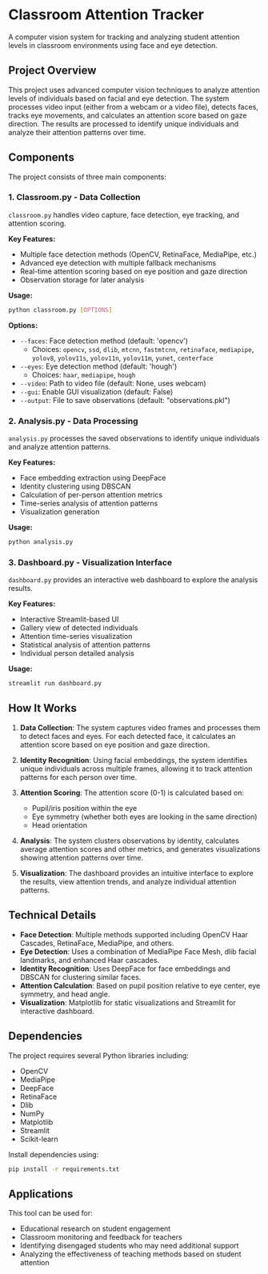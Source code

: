 # Classroom Attention Tracker

A computer vision system for tracking and analyzing student attention levels in classroom environments using face and eye detection.

## Project Overview

This project uses advanced computer vision techniques to analyze attention levels of individuals based on facial and eye detection. The system processes video input (either from a webcam or a video file), detects faces, tracks eye movements, and calculates an attention score based on gaze direction. The results are processed to identify unique individuals and analyze their attention patterns over time.

## Components

The project consists of three main components:

### 1. Classroom.py - Data Collection

`classroom.py` handles video capture, face detection, eye tracking, and attention scoring.

**Key Features:**
- Multiple face detection methods (OpenCV, RetinaFace, MediaPipe, etc.)
- Advanced eye detection with multiple fallback mechanisms
- Real-time attention scoring based on eye position and gaze direction
- Observation storage for later analysis

**Usage:**
```bash
python classroom.py [OPTIONS]
```

**Options:**
- `--faces`: Face detection method (default: 'opencv')
  - Choices: `opencv`, `ssd`, `dlib`, `mtcnn`, `fastmtcnn`, `retinaface`, `mediapipe`, `yolov8`, `yolov11s`, `yolov11n`, `yolov11m`, `yunet`, `centerface`
- `--eyes`: Eye detection method (default: 'hough')
  - Choices: `haar`, `mediapipe`, `hough`
- `--video`: Path to video file (default: None, uses webcam)
- `--gui`: Enable GUI visualization (default: False)
- `--output`: File to save observations (default: "observations.pkl")

### 2. Analysis.py - Data Processing

`analysis.py` processes the saved observations to identify unique individuals and analyze attention patterns.

**Key Features:**
- Face embedding extraction using DeepFace
- Identity clustering using DBSCAN
- Calculation of per-person attention metrics
- Time-series analysis of attention patterns
- Visualization generation

**Usage:**
```bash
python analysis.py
```

### 3. Dashboard.py - Visualization Interface

`dashboard.py` provides an interactive web dashboard to explore the analysis results.

**Key Features:**
- Interactive Streamlit-based UI
- Gallery view of detected individuals
- Attention time-series visualization
- Statistical analysis of attention patterns
- Individual person detailed analysis

**Usage:**
```bash
streamlit run dashboard.py
```

## How It Works

1. **Data Collection**: The system captures video frames and processes them to detect faces and eyes. For each detected face, it calculates an attention score based on eye position and gaze direction.

2. **Identity Recognition**: Using facial embeddings, the system identifies unique individuals across multiple frames, allowing it to track attention patterns for each person over time.

3. **Attention Scoring**: The attention score (0-1) is calculated based on:
   - Pupil/iris position within the eye
   - Eye symmetry (whether both eyes are looking in the same direction)
   - Head orientation

4. **Analysis**: The system clusters observations by identity, calculates average attention scores and other metrics, and generates visualizations showing attention patterns over time.

5. **Visualization**: The dashboard provides an intuitive interface to explore the results, view attention trends, and analyze individual attention patterns.

## Technical Details

- **Face Detection**: Multiple methods supported including OpenCV Haar Cascades, RetinaFace, MediaPipe, and others.
- **Eye Detection**: Uses a combination of MediaPipe Face Mesh, dlib facial landmarks, and enhanced Haar cascades.
- **Identity Recognition**: Uses DeepFace for face embeddings and DBSCAN for clustering similar faces.
- **Attention Calculation**: Based on pupil position relative to eye center, eye symmetry, and head angle.
- **Visualization**: Matplotlib for static visualizations and Streamlit for interactive dashboard.

## Dependencies

The project requires several Python libraries including:
- OpenCV
- MediaPipe
- DeepFace
- RetinaFace
- Dlib
- NumPy
- Matplotlib
- Streamlit
- Scikit-learn

Install dependencies using:
```bash
pip install -r requirements.txt
```

## Applications

This tool can be used for:
- Educational research on student engagement
- Classroom monitoring and feedback for teachers
- Identifying disengaged students who may need additional support
- Analyzing the effectiveness of teaching methods based on student attention